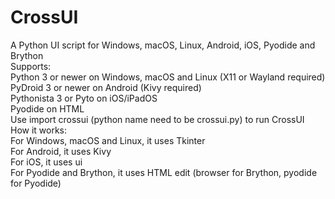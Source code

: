 # CrossUI
A Python UI script for Windows, macOS, Linux, Android, iOS, Pyodide and Brython <br>
Supports: <br>
Python 3 or newer on Windows, macOS and Linux (X11 or Wayland required) <br>
PyDroid 3 or newer on Android (Kivy required) <br>
Pythonista 3 or Pyto on iOS/iPadOS <br>
Pyodide on HTML <br>
Use import crossui (python name need to be crossui.py) to run CrossUI <br>
How it works: <br>
For Windows, macOS and Linux, it uses Tkinter <br>
For Android, it uses Kivy <br>
For iOS, it uses ui <br>
For Pyodide and Brython, it uses HTML edit (browser for Brython, pyodide for Pyodide) <br>
